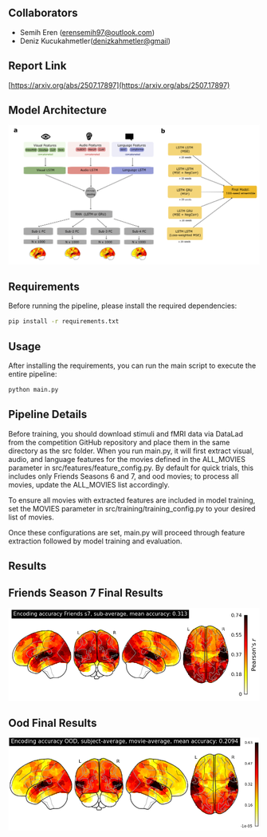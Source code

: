 ## Collaborators
- Semih Eren ([erensemih97@outlook.com](erensemih97@outlook.com))
- Deniz Kucukahmetler([denizkahmetler@gmail](denizkahmetler@gmail))

## Report Link
[https://arxiv.org/abs/2507.17897](https://arxiv.org/abs/2507.17897)

## Model Architecture
![Model Architecture](figures/pipeline-1.png)

## Requirements

Before running the pipeline, please install the required dependencies:

```bash
pip install -r requirements.txt
```

## Usage

After installing the requirements, you can run the main script to execute the entire pipeline:

```bash
python main.py
```

## Pipeline Details
Before training, you should download stimuli and fMRI data via DataLad from the competition GitHub repository and place them in the same directory as the src folder.
When you run main.py, it will first extract visual, audio, and language features for the movies defined in the ALL_MOVIES parameter in src/features/feature_config.py. By default for quick trials, this includes only Friends Seasons 6 and 7, and ood movies; to process all movies, update the ALL_MOVIES list accordingly.

To ensure all movies with extracted features are included in model training, set the MOVIES parameter in src/training/training_config.py to your desired list of movies.

Once these configurations are set, main.py will proceed through feature extraction followed by model training and evaluation.


## Results

## Friends Season 7 Final Results
![Friends Season 7](figures/friends_7.png)

## Ood Final Results
![ood](figures/ood.png)